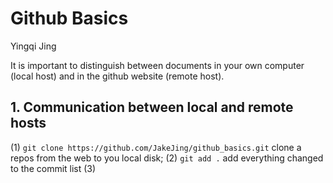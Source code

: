 # Github Basics

Yingqi Jing

It is important to distinguish between documents in your own computer (local host) and in the github website (remote host). 

## 1. Communication between local and remote hosts

(1) `git clone https://github.com/JakeJing/github_basics.git` clone a repos from the web to you local disk;
(2) `git add .` add everything changed to the commit list
(3) 

